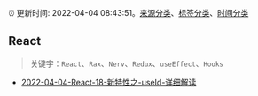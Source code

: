 :alarm_clock: 更新时间: 2022-04-04 08:43:51。[来源分类](../README.md)、[标签分类](../TAGS.md)、[时间分类](../TIMELINE.md)

## React


> 关键字：`React`、`Rax`、`Nerv`、`Redux`、`useEffect`、`Hooks`



- [2022-04-04-React-18-新特性之-useId-详细解读](https://toutiao.io/k/s3y8l9h) 